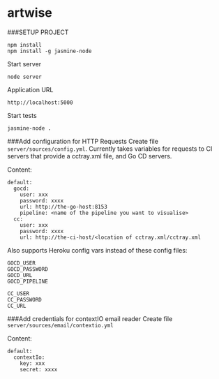 artwise
=======

###SETUP PROJECT
```
npm install
npm install -g jasmine-node
```

Start server
```
node server
```

Application URL
```
http://localhost:5000
```

Start tests
```
jasmine-node .
```

###Add configuration for HTTP Requests
Create file `server/sources/config.yml`. Currently takes variables for requests to CI servers that provide a cctray.xml file, and Go CD servers.

Content:
```
default:
  gocd:
    user: xxx
    password: xxxx
    url: http://the-go-host:8153
    pipeline: <name of the pipeline you want to visualise>
  cc:
    user: xxx
    password: xxxx
    url: http://the-ci-host/<location of cctray.xml/cctray.xml
```

Also supports Heroku config vars instead of these config files:

```
GOCD_USER
GOCD_PASSWORD
GOCD_URL
GOCD_PIPELINE

CC_USER
CC_PASSWORD
CC_URL
```

###Add credentials for contextIO email reader
Create file `server/sources/email/contextio.yml`

Content:
```
default:
  contextIo:
    key: xxx
    secret: xxxx
```
